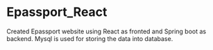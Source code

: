 # Epassport_React
Created Epassport website using React as fronted and Spring boot as backend. Mysql is used for storing the data into database.

